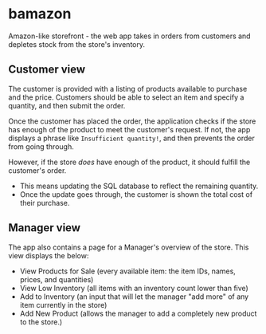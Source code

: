 # bamazon

 Amazon-like storefront - the web app takes in orders from customers and depletes stock from the store's inventory.

## Customer view

The customer is provided with a listing of products available to purchase and the price. Customers should be able to select an item and specify a quantity, and then submit the order.

Once the customer has placed the order, the application checks if the store has enough of the product to meet the customer's request. If not, the app displays a phrase like `Insufficient quantity!`, and then prevents the order from going through.

However, if the store _does_ have enough of the product, it should fulfill the customer's order.
   * This means updating the SQL database to reflect the remaining quantity.
   * Once the update goes through, the customer is shown the total cost of their purchase.

 ## Manager view

The app also contains a page for a Manager's overview of the store. This view displays the below:
  
  * View Products for Sale (every available item: the item IDs, names, prices, and quantities)
  * View Low Inventory (all items with an inventory count lower than five)
  * Add to Inventory (an input that will let the manager "add more" of any item currently in the store)
  * Add New Product (allows the manager to add a completely new product to the store.)
